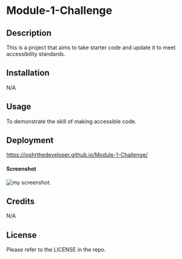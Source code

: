 # Module-1-Challenge

## Description

This is a project that aims to take starter code and update it to meet accessibility standards. 


## Installation

N/A

## Usage

To demonstrate the skill of making accessible code.

## Deployment
https://joshrthedeveloper.github.io/Module-1-Challenge/

#### Screenshot

![my screenshot](https://raw.githubusercontent.com/JoshRTheDeveloper/Module-1-Challenge/main/joshrthedeveloper.github.io_Module-1-Challenge_.png).

## Credits

N/A

## License

Please refer to the LICENSE in the repo.
